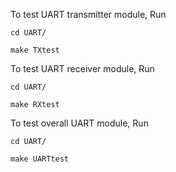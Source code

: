 To test UART transmitter module, Run

``````
cd UART/

``````
``````
make TXtest

``````
To test UART receiver module, Run

``````
cd UART/

``````
``````
make RXtest

``````

To test overall UART module, Run

``````
cd UART/

``````
``````
make UARTtest

``````
